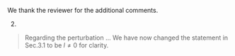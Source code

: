 We thank the reviewer for the additional comments.

2. 


> Regarding the perturbation ...
We have now changed the statement in Sec.3.1 to be $l\neq 0$ for clarity.
